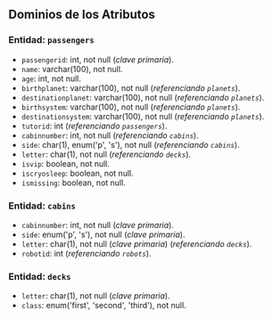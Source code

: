 ## Dominios de los Atributos

### Entidad: `passengers`

- `passengerid`: int, not null (*clave primaria*).
- `name`: varchar(100), not null.
- `age`: int, not null.
- `birthplanet`: varchar(100), not null (*referenciando `planets`*).
- `destinationplanet`: varchar(100), not null (*referenciando `planets`*).
- `birthsystem`: varchar(100), not null (*referenciando `planets`*).
- `destinationsystem`: varchar(100), not null (*referenciando `planets`*).
- `tutorid`: int (*referenciando `passengers`*).
- `cabinnumber`: int, not null (*referenciando `cabins`*).
- `side`: char(1), enum('p', 's'), not null (*referenciando `cabins`*).
- `letter`: char(1), not null (*referenciando `decks`*).
- `isvip`: boolean, not null.
- `iscryosleep`: boolean, not null.
- `ismissing`: boolean, not null.

### Entidad: `cabins`

- `cabinnumber`: int, not null (*clave primaria*).
- `side`: enum('p', 's'), not null (*clave primaria*).
- `letter`: char(1), not null (*clave primaria*) (*referenciando `decks`*).
- `robotid`: int (*referenciando `robots`*).

### Entidad: `decks`

- `letter`: char(1), not null (*clave primaria*).
- `class`: enum('first', 'second', 'third'), not null.
